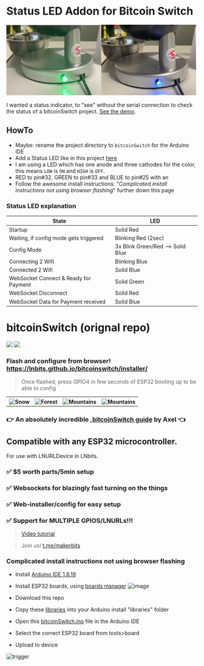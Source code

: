 # Status LED Addon for Bitcoin Switch

[![connected](images/ledaddon_green.png)](https://youtube.com/shorts/giTMPoKyzK4)[![connected](images/ledaddon_blue.png)](https://youtube.com/shorts/giTMPoKyzK4)

I wanted a status indicator, to "see" without the serial connection to 
check the status of a bitcoinSwitch project. [See the demo](https://youtube.com/shorts/N0I8sqNY8uo?feature=share).

## HowTo

- Maybe: rename the project directory to `bitcoinSwitch` for the Arduino IDE
- Add a Status LED like in this project [here](https://github.com/thespielplatz/hardware-playground/tree/main/MultiLED)
- I am using a LED which has one anode and three cathodes for the color, this means `LOW` is `ON` and `HIGH` is `OFF`.
- RED to pin#32, GREEN to pin#33 and BLUE to pin#25 with an  
- Follow the awesome install instructions: "_Complicated install instructions not using browser flashing_" further down  this page

### Status LED explanation

| State                                  | LED                               |
|----------------------------------------|-----------------------------------|
| Startup                                | Solid Red                         |
| Waiting, if config mode gets triggered | Blinking Red (2sec)               |
| Config Mode                            | 3x Blink Green/Red --> Solid Blue |
| Connecting 2 Wifi                      | Blinking Blue                     |
| Connected 2 Wifi                       | Solid Blue                        |
| WebSocket Connect & Ready for Payment  | Solid Green                       |
| WebSocket Disconnect                   | Solid Red                         |
| WebSocket Data for Payment received    | Solid Blue                        |

# bitcoinSwitch (orignal repo)

<img style="max-width:100%;" src="https://user-images.githubusercontent.com/33088785/166832680-600ed270-cbc9-4749-82f1-c1853b242329.png">

<img style="max-width:100%;" src="https://user-images.githubusercontent.com/33088785/166829474-a28ca2b7-dd3e-46d4-89d3-8a10bf1d3fad.png">

### Flash and configure from browser! https://lnbits.github.io/bitcoinswitch/installer/

> Once flashed, press GPIO4 in few seconds of ESP32 booting up to be able to config

   <table>
  <tr>
    <th><img src="https://user-images.githubusercontent.com/33088785/204107016-bc9473e0-2843-4873-af71-cd934e07f444.gif" alt="Snow" style="width:100%"></th>
    <th><img src="https://user-images.githubusercontent.com/33088785/204107029-cc4ad95b-b130-4b48-9091-86d7be7d4f16.gif" alt="Forest" style="width:100%"></th>
    <th><img src="https://user-images.githubusercontent.com/33088785/204107037-870571f8-b860-4019-93d4-bbdbeaf1091f.gif" alt="Mountains" style="width:100%"></th>
    <th><img src="https://user-images.githubusercontent.com/33088785/204107044-b8a7d94f-6908-40dd-bb82-974e08f077f4.gif" alt="Mountains" style="width:100%"></th>
  </tr>
</table> 

### 👉 An absolutely incredible ,<a href="https://ereignishorizont.xyz/bitcoinswitch/en/">bitcoinSwitch guide</a> by Axel 👈

## Compatible with any ESP32 microcontroller.

For use with LNURLDevice in LNbits.

### ✅ $5 worth parts/5min setup

### ✅ Websockets for blazingly fast turning on the things

### ✅ Web-installer/config for easy setup

### ✅ Support for MULTIPLE GPIOS/LNURLs!!!


> <a href="https://twitter.com/arcbtc/status/1585627498510831616">Video tutorial</a>

> Join us! <a href="https://t.me/makerbits">t.me/makerbits</a>

### Complicated install instructions not using browser flashing
- Install <a href="https://www.arduino.cc/en/software">Arduino IDE 1.8.19</a>
- Install ESP32 boards, using <a href="https://docs.espressif.com/projects/arduino-esp32/en/latest/installing.html#installing-using-boards-manager">boards manager</a>
![image](https://user-images.githubusercontent.com/33088785/161862832-1269a12e-16ce-427c-9a92-df3ee573a1fb.png)

- Download this repo
- Copy these <a href="libraries">libraries</a> into your Arduino install "libraries" folder
- Open this <a href="bitcoinSwitch.ino">bitcoinSwitch.ino</a> file in the Arduino IDE
- Select the correct ESP32 board from tools>board
- Upload to device

![trigger](https://user-images.githubusercontent.com/33088785/166829947-d0194b32-19fc-4a16-83d3-dc6f9af9337c.gif)
